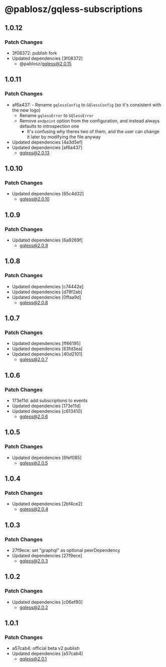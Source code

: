 # @pablosz/gqless-subscriptions

## 1.0.12

### Patch Changes

- 3f08372: publish fork
- Updated dependencies [3f08372]
  - @pablosz/gqless@2.0.15

## 1.0.11

### Patch Changes

- af6a437: - Rename `gqlessConfig` to `GQlessConfig` (so it's consistent with the new logo)
  - Rename `gqlessError` to `GQlessError`
  - Remove `endpoint` option from the configuration, and instead always defaults to introspection one
    - It's confusing why theres two of them, and the user can change it later by modifying the file anyway
- Updated dependencies [4a3d5ef]
- Updated dependencies [af6a437]
  - gqless@2.0.13

## 1.0.10

### Patch Changes

- Updated dependencies [65c4d32]
  - gqless@2.0.10

## 1.0.9

### Patch Changes

- Updated dependencies [6a9269f]
  - gqless@2.0.9

## 1.0.8

### Patch Changes

- Updated dependencies [c74442e]
- Updated dependencies [d78f2ab]
- Updated dependencies [0ffaa9d]
  - gqless@2.0.8

## 1.0.7

### Patch Changes

- Updated dependencies [ff66195]
- Updated dependencies [63fd3ea]
- Updated dependencies [40d2101]
  - gqless@2.0.7

## 1.0.6

### Patch Changes

- 173e11d: add subscriptions to events
- Updated dependencies [173e11d]
- Updated dependencies [c613410]
  - gqless@2.0.6

## 1.0.5

### Patch Changes

- Updated dependencies [6fef085]
  - gqless@2.0.5

## 1.0.4

### Patch Changes

- Updated dependencies [2bf4ce2]
  - gqless@2.0.4

## 1.0.3

### Patch Changes

- 27f9ece: set "graphql" as optional peerDependency
- Updated dependencies [27f9ece]
  - gqless@2.0.3

## 1.0.2

### Patch Changes

- Updated dependencies [c06ef80]
  - gqless@2.0.2

## 1.0.1

### Patch Changes

- a57cab4: official beta v2 publish
- Updated dependencies [a57cab4]
  - gqless@2.0.1

